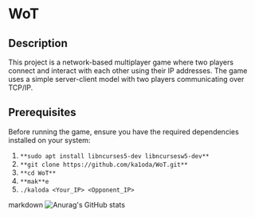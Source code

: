 # WoT

## Description
This project is a network-based multiplayer game where two players connect and interact with each other using their IP addresses. The game uses a simple server-client model with two players communicating over TCP/IP.


## Prerequisites
Before running the game, ensure you have the required dependencies installed on your system:


1. ```**sudo apt install libncurses5-dev libncursesw5-dev**```
2. ```**git clone https://github.com/ka1oda/WoT.git**```
3. ```**cd WoT**```
4. ```**mak**e```
5. ```./kaloda <Your_IP> <Opponent_IP> ```





markdown
![Anurag's GitHub stats](https://github-readme-stats.vercel.app/api?username=anuraghazra&show_icons=true&theme=radical)
